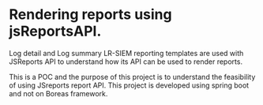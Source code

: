# Rendering reports using jsReportsAPI. 
Log detail and Log summary LR-SIEM reporting templates are used with JSReports API to understand how its API can be used to render reports.

This is a POC and the purpose of this project is to understand the feasibility of using JSreports report API. This project is developed using spring boot and not on Boreas framework.



